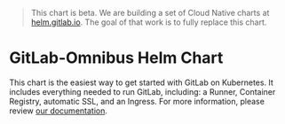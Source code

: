 > This chart is beta. We are building a set of Cloud Native
charts at [helm.gitlab.io](https://gitlab.com/charts/helm.gitlab.io). The goal of that work
is to fully replace this chart.

# GitLab-Omnibus Helm Chart

This chart is the easiest way to get started with GitLab on Kubernetes. It includes everything needed to run GitLab, including: a Runner, Container Registry, automatic SSL, and an Ingress. For more information, please review [our documentation](http://docs.gitlab.com/ee/install/kubernetes/gitlab_omnibus.html).
